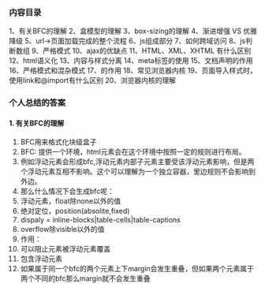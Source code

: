 ### 内容目录
1、有关BFC的理解
2、盒模型的理解
3、box-sizing的理解
4、渐进增强 VS 优雅降级
5、url->页面加载完成的整个流程
6、js组成部分
7、如何跨域访问
8、js判断数组
9、严格模式
10、ajax的优缺点
11、HTML、XML、XHTML 有什么区别
12、html语义化
13、内容与样式分离
14、meta标签的使用
15、文档声明的作用
16、严格模式和混杂模式
17、<!doctyle html>的作用
18、常见浏览器内核
19、页面导入样式时，使用link和@import有什么区别
20、浏览器内核的理解

### 个人总结的答案
#### 1. 有关BFC的理解
1. BFC用来格式化块级盒子
2. BFC: 提供一个环境，html元素会在这个环境中按照一定的规则进行布局。
3. 例如浮动元素会形成bfc,浮动元素内部子元素主要受该浮动元素影响，但是两个浮动元素互相不影响。这个可以理解为一个独立容器，里边规则不会影响到外边。
4. 那么什么情况下会生成bfc呢：
  1. 浮动元素，float除none以外的值
  2. 绝对定位，position(absolite,fixed)
  3. dispaly = inline-blocks|table-cells|table-captions
  4. overflow除visible以外的值
5. 作用：
  1. 可以阻止元素被浮动元素覆盖
  2. 包含浮动元素
  3. 如果属于同一个bfc的两个元素上下margin会发生重叠，但如果两个元素属于两个不同的bfc那么margin就不会发生重叠